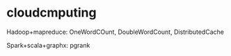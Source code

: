 # cloudcmputing
Hadoop+mapreduce: OneWordCOunt, DoubleWordCount, DistributedCache

Spark+scala+graphx: pgrank
